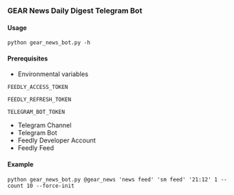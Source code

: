 ### GEAR News Daily Digest Telegram Bot

#### Usage
`python gear_news_bot.py -h`

#### Prerequisites
- Environmental variables

`FEEDLY_ACCESS_TOKEN`

`FEEDLY_REFRESH_TOKEN`

`TELEGRAM_BOT_TOKEN`

- Telegram Channel
- Telegram Bot
- Feedly Developer Account
- Feedly Feed

#### Example
`python gear_news_bot.py @gear_news 'news feed' 'sm feed' '21:12' 1 --count 10 --force-init`